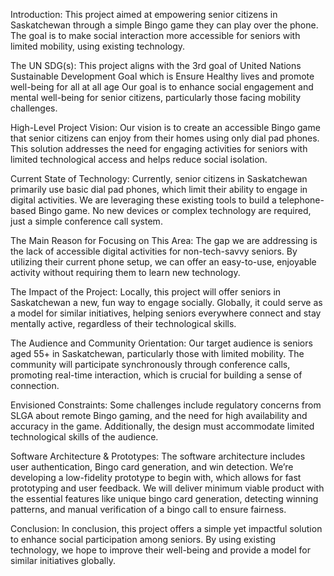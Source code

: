 Introduction:
This project aimed at empowering senior citizens in Saskatchewan through a simple Bingo game they can play over the phone. The goal is to make social interaction more accessible for seniors with limited mobility, using existing technology.

The UN SDG(s):
This project aligns with the 3rd goal of United Nations Sustainable Development Goal which is Ensure Healthy lives and promote well-being for all at all age Our goal is to enhance social engagement and mental well-being for senior citizens, particularly those facing mobility challenges. 

High-Level Project Vision:
Our vision is to create an accessible Bingo game that senior citizens can enjoy from their homes using only dial pad phones. This solution addresses the need for engaging activities for seniors with limited technological access and helps reduce social isolation.

Current State of Technology:
Currently, senior citizens in Saskatchewan primarily use basic dial pad phones, which limit their ability to engage in digital activities. We are leveraging these existing tools to build a telephone-based Bingo game. No new devices or complex technology are required, just a simple conference call system.

The Main Reason for Focusing on This Area:
The gap we are addressing is the lack of accessible digital activities for non-tech-savvy seniors. By utilizing their current phone setup, we can offer an easy-to-use, enjoyable activity without requiring them to learn new technology.

The Impact of the Project:
Locally, this project will offer seniors in Saskatchewan a new, fun way to engage socially. Globally, it could serve as a model for similar initiatives, helping seniors everywhere connect and stay mentally active, regardless of their technological skills.

The Audience and Community Orientation:
Our target audience is seniors aged 55+ in Saskatchewan, particularly those with limited mobility. The community will participate synchronously through conference calls, promoting real-time interaction, which is crucial for building a sense of connection.

Envisioned Constraints:
Some challenges include regulatory concerns from SLGA about remote Bingo gaming, and the need for high availability and accuracy in the game. Additionally, the design must accommodate limited technological skills of the audience.

Software Architecture & Prototypes:
The software architecture includes user authentication, Bingo card generation, and win detection. We’re developing a low-fidelity prototype to begin with, which allows for fast prototyping and user feedback. We will deliver minimum viable product with the essential features like unique bingo card generation, detecting winning patterns, and manual verification of a bingo call to ensure fairness.

Conclusion:
In conclusion, this project offers a simple yet impactful solution to enhance social participation among seniors. By using existing technology, we hope to improve their well-being and provide a model for similar initiatives globally. 
